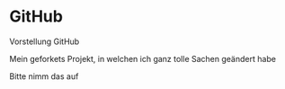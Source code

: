# GitHub
Vorstellung GitHub

Mein geforkets Projekt, in welchen ich ganz tolle Sachen geändert habe

Bitte nimm das auf
